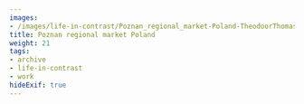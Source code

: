 ```yaml
---
images:
- /images/life-in-contrast/Poznan_regional_market-Poland-TheodoorThomas.jpg
title: Poznan regional market Poland
weight: 21
tags:
- archive
- life-in-contrast
- work
hideExif: true
---
```

